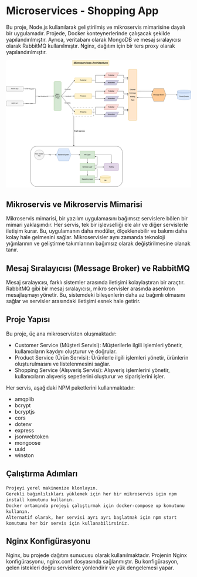 # Microservices - Shopping App

Bu proje, Node.js kullanılarak geliştirilmiş ve mikroservis mimarisine dayalı bir uygulamadır. Projede, Docker konteynerlerinde çalışacak şekilde yapılandırılmıştır.
Ayrıca, veritabanı olarak MongoDB ve mesaj sıralayıcısı olarak RabbitMQ kullanılmıştır. Nginx, dağıtım için bir ters proxy olarak yapılandırılmıştır.

![](./structure.png)


## Mikroservis ve Mikroservis Mimarisi

Mikroservis mimarisi, bir yazılım uygulamasını bağımsız servislere bölen bir mimari yaklaşımdır. Her servis, tek bir işlevselliği ele alır ve diğer servislerle iletişim kurar. 
Bu, uygulamanın daha modüler, ölçeklenebilir ve bakımı daha kolay hale gelmesini sağlar. Mikroservisler aynı zamanda teknoloji yığınlarının ve geliştirme takımlarının bağımsız olarak değiştirilmesine olanak tanır.

## Mesaj Sıralayıcısı (Message Broker) ve RabbitMQ

Mesaj sıralayıcısı, farklı sistemler arasında iletişimi kolaylaştıran bir araçtır. RabbitMQ gibi bir mesaj sıralayıcısı, mikro servisler arasında asenkron mesajlaşmayı yönetir. 
Bu, sistemdeki bileşenlerin daha az bağımlı olmasını sağlar ve servisler arasındaki iletişimi esnek hale getirir.

## Proje Yapısı

Bu proje, üç ana mikroservisten oluşmaktadır:

- Customer Service (Müşteri Servisi): Müşterilerle ilgili işlemleri yönetir, kullanıcıların kaydını oluşturur ve doğrular.
- Product Service (Ürün Servisi): Ürünlerle ilgili işlemleri yönetir, ürünlerin oluşturulmasını ve listelenmesini sağlar.
- Shopping Service (Alışveriş Servisi): Alışveriş işlemlerini yönetir, kullanıcıların alışveriş sepetlerini oluşturur ve siparişlerini işler.

Her servis, aşağıdaki NPM paketlerini kullanmaktadır:

- amqplib
- bcrypt
- bcryptjs
- cors
- dotenv
- express
- jsonwebtoken
- mongoose
- uuid
- winston

## Çalıştırma Adımları

    Projeyi yerel makinenize klonlayın.
    Gerekli bağımlılıkları yüklemek için her bir mikroservis için npm install komutunu kullanın.
    Docker ortamında projeyi çalıştırmak için docker-compose up komutunu kullanın.
    Alternatif olarak, her servisi ayrı ayrı başlatmak için npm start komutunu her bir servis için kullanabilirsiniz.

## Nginx Konfigürasyonu

Nginx, bu projede dağıtım sunucusu olarak kullanılmaktadır. Projenin Nginx konfigürasyonu, nginx.conf dosyasında sağlanmıştır. Bu konfigürasyon, gelen istekleri doğru servislere yönlendirir ve yük dengelemesi yapar.


